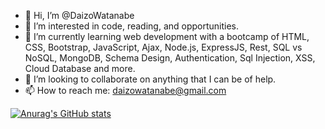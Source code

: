 - 👋 Hi, I’m @DaizoWatanabe
- 👀 I’m interested in code, reading, and opportunities.
- 🌱 I’m currently learning web development with a bootcamp of HTML, CSS, Bootstrap, JavaScript, Ajax, Node.js, ExpressJS, Rest, SQL vs NoSQL, MongoDB, Schema Design, Authentication, Sql Injection, XSS, Cloud Database and more.
- 💞️ I’m looking to collaborate on anything that I can be of help.
- 📫 How to reach me: daizowatanabe@gmail.com

[![Anurag's GitHub stats](https://github-readme-stats.vercel.app/api?username=DaizoWatanabe&hide=issues,contribs&count_private=true&show_icons=true&theme=react)](https://github.com/anuraghazra/github-readme-stats)

<!---
DaizoWatanabe/DaizoWatanabe is a ✨ special ✨ repository because its `README.md` (this file) appears on your GitHub profile.
You can click the Preview link to take a look at your changes.
--->
